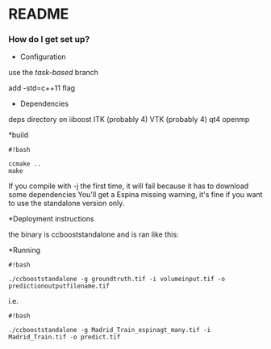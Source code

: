 # README #
### How do I get set up? ###

* Configuration

use the *task-based* branch

add -std=c++11 flag

* Dependencies

deps directory on iiboost
ITK (probably 4)
VTK (probably 4)
qt4
openmp


*build


```
#!bash

ccmake ..
make

```
If you compile with -j the first time, it will fail because it has to download some dependencies
You'll get a Espina missing warning, it's fine if you want to use the standalone version only.


*Deployment instructions

the binary is ccbooststandalone and is ran like this:

*Running


```
#!bash

./ccbooststandalone -g groundtruth.tif -i volumeinput.tif -o predictionoutputfilename.tif
```


i.e.


```
#!bash

./ccbooststandalone -g Madrid_Train_espinagt_many.tif -i Madrid_Train.tif -o predict.tif
```